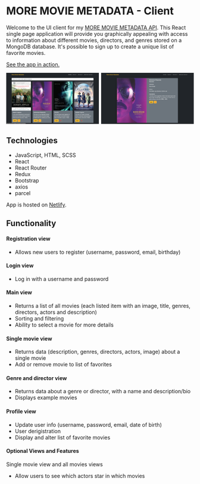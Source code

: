 # MORE MOVIE METADATA - Client

Welcome to the UI client for my <a href="https://github.com/hannesdonel/MMM">MORE MOVIE METADATA API</a>. This React single page application will provide you graphically appealing with access to information about different movies, directors, and genres stored on a MongoDB database.
It's possible to sign up to create a unique list of favorite movies.

<a href="https://more-movie-metadata.netlify.app/">See the app in action.</a>

<img src="./assets/example1.png" alt="Example Image 1" width="49.5%"><img width="1%"><img src="./assets/example2.png" alt="Example Image 2" width="49.5%">


## Technologies

- JavaScript, HTML, SCSS
- React
- React Router
- Redux
- Bootstrap
- axios
- parcel

App is hosted on <a href="https://www.netlify.com/">Netlify</a>.


## Functionality

#### Registration view
- Allows new users to register (username, password, email, birthday)

#### Login view
- Log in with a username and password

#### Main view
- Returns a list of all movies (each listed item with an image, title, genres, directors, actors and
description)
- Sorting and filtering
- Ability to select a movie for more details

#### Single movie view
- Returns data (description, genres, directors, actors, image) about a single movie
- Add or remove movie to list of favorites

#### Genre and director view
- Returns data about a genre or director, with a name and description/bio
- Displays example movies

#### Profile view
- Update user info (username, password, email, date of birth)
- User derigistration
- Display and alter list of favorite movies

#### Optional Views and Features
Single movie view and all movies views
- Allow users to see which actors star in which movies